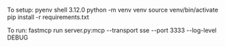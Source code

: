 To setup:
pyenv shell 3.12.0
python -m venv venv
source venv/bin/activate
pip install -r requirements.txt

To run: fastmcp run server.py:mcp --transport sse --port 3333 --log-level DEBUG